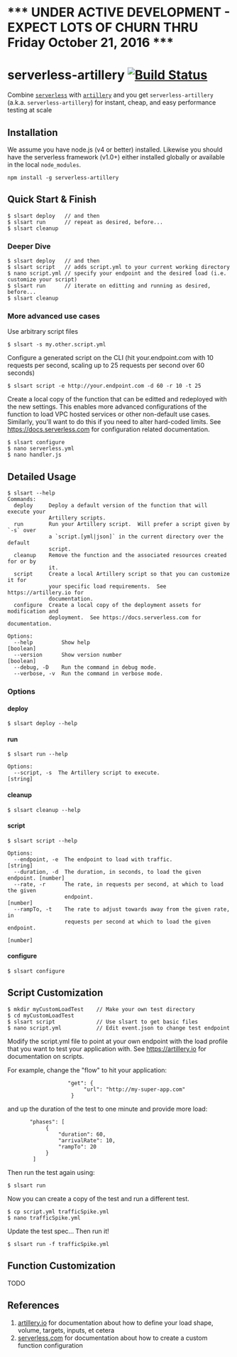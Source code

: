 # *** UNDER ACTIVE DEVELOPMENT - EXPECT LOTS OF CHURN THRU Friday October 21, 2016 ***

# serverless-artillery [![Build Status](https://travis-ci.org/Nordstrom/serverless-artillery.svg)](https://travis-ci.org/Nordstrom/serverless-artillery)
Combine [`serverless`](https://serverless.com) with [`artillery`](https://artillery.io) and you get `serverless-artillery` (a.k.a. `serverless-artillery`) for instant, cheap, and easy performance testing at scale

## Installation
We assume you have node.js (v4 or better) installed.  Likewise you should have the serverless framework (v1.0+) either installed globally or available in the local `node_modules`.

```
npm install -g serverless-artillery
```

## Quick Start & Finish

```
$ slsart deploy   // and then
$ slsart run      // repeat as desired, before...
$ slsart cleanup
```

### Deeper Dive
```
$ slsart deploy   // and then
$ slsart script   // adds script.yml to your current working directory
$ nano script.yml // specify your endpoint and the desired load (i.e. customize your script)
$ slsart run      // iterate on editting and running as desired, before...
$ slsart cleanup
```

### More advanced use cases

Use arbitrary script files

`$ slsart -s my.other.script.yml`

Configure a generated script on the CLI (hit your.endpoint.com with 10 requests per second, scaling up to 25 requests per second over 60 seconds)

`$ slsart script -e http://your.endpoint.com -d 60 -r 10 -t 25`

Create a local copy of the function that can be editted and redeployed with the new settings.  This enables more advanced configurations of the function to load VPC hosted services or other non-default use cases.  Similarly, you'll want to do this if you need to alter hard-coded limits.  See https://docs.serverless.com for configuration related documentation.

```
$ slsart configure
$ nano serverless.yml
$ nano handler.js
```

## Detailed Usage

```
$ slsart --help
Commands:
  deploy     Deploy a default version of the function that will execute your
             Artillery scripts.
  run        Run your Artillery script.  Will prefer a script given by `-s` over
             a `script.[yml|json]` in the current directory over the default
             script.
  cleanup    Remove the function and the associated resources created for or by
             it.
  script     Create a local Artillery script so that you can customize it for
             your specific load requirements.  See https://artillery.io for
             documentation.
  configure  Create a local copy of the deployment assets for modification and
             deployment.  See https://docs.serverless.com for documentation.

Options:
  --help         Show help                                             [boolean]
  --version      Show version number                                   [boolean]
  --debug, -D    Run the command in debug mode.
  --verbose, -v  Run the command in verbose mode.
```

### Options

#### deploy
```
$ slsart deploy --help
```

#### run
```
$ slsart run --help

Options:
  --script, -s  The Artillery script to execute.                        [string]
```

#### cleanup
```
$ slsart cleanup --help
```

#### script
```
$ slsart script --help

Options:
  --endpoint, -e  The endpoint to load with traffic.                    [string]
  --duration, -d  The duration, in seconds, to load the given endpoint. [number]
  --rate, -r      The rate, in requests per second, at which to load the given
                  endpoint.                                             [number]
  --rampTo, -t    The rate to adjust towards away from the given rate, in
                  requests per second at which to load the given endpoint.
                                                                        [number]
```

#### configure
```
$ slsart configure
```

## Script Customization

```
$ mkdir myCustomLoadTest    // Make your own test directory
$ cd myCustomLoadTest
$ slsart script             // Use slsart to get basic files
$ nano script.yml           // Edit event.json to change test endpoint
```

Modify the script.yml file to point at your own endpoint with the load profile that you want to test your application with.  See https://artillery.io for documentation on scripts.

For example, change the "flow" to hit your application:

```
                   "get": {
                        "url": "http://my-super-app.com"
                    }
```

and up the duration of the test to one minute and provide more load:

```
       "phases": [
            {
                "duration": 60,
                "arrivalRate": 10,
                "rampTo": 20
            }
        ]
```

Then run the test again using:

```
$ slsart run
```

Now you can create a copy of the test and run a different test.

```
$ cp script.yml trafficSpike.yml
$ nano trafficSpike.yml
```

Update the test spec...  Then run it!

```
$ slsart run -f trafficSpike.yml
```

## Function Customization

TODO

## References
1. [artillery.io](https://artillery.io) for documentation about how to define your load shape, volume, targets, inputs, et cetera
2. [serverless.com](https://docs.serverless.com) for documentation about how to create a custom function configuration
